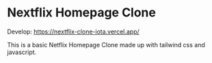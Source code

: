 # Nextflix Homepage Clone 

Develop: https://nextflix-clone-iota.vercel.app/

This is a basic Netflix Homepage Clone made up with tailwind css and javascript.
